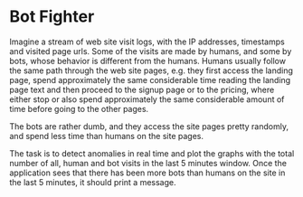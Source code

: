 # Bot Fighter

Imagine a stream of web site visit logs, with the IP addresses, timestamps and visited page urls. Some of the visits are made by humans, and some by bots, whose behavior is different from the humans. 
Humans usually follow the same path through the web site pages, e.g. they first access the landing page, spend approximately the same considerable time reading the landing page text and then proceed to the 
signup page or to the pricing, where either stop or also spend approximately the same considerable amount of time before going to the other pages.

The bots are rather dumb, and they access the site pages pretty randomly, and spend less time than humans on the site pages.

The task is to detect anomalies in real time and plot the graphs with the total number of all, human and bot visits in the last 5 minutes window. 
Once the application sees that there has been more bots than humans on the site in the last 5 minutes, it should print a message.

